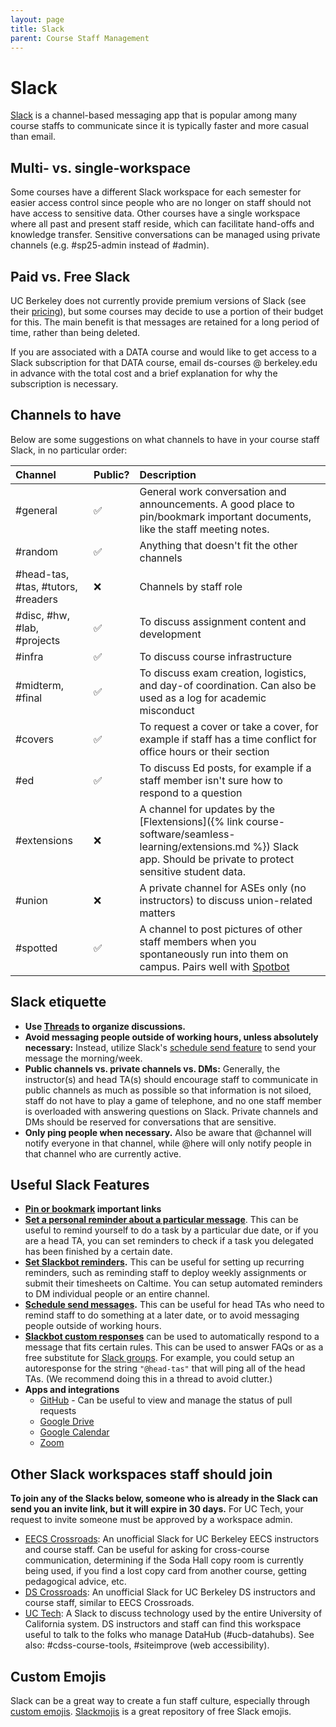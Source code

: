```yaml
---
layout: page
title: Slack
parent: Course Staff Management
---
```


# Slack

[Slack](https://slack.com/) is a channel-based messaging app that is popular among many course staffs
to communicate since it is typically faster and more casual than email.

## Multi- vs. single-workspace

Some courses have a different Slack workspace for each semester for easier access control
since people who are no longer on staff should not have access to sensitive data.
Other courses have a single workspace where all past and present staff reside, which can
facilitate hand-offs and knowledge transfer. Sensitive conversations can be managed using
private channels (e.g. #sp25-admin instead of #admin).

## Paid vs. Free Slack

UC Berkeley does not currently provide premium versions of Slack (see their [pricing](https://slack.com/pricing)),
but some courses may decide to use a portion of their budget for this.
The main benefit is that messages are retained for a long period of time, rather than being deleted.

If you are associated with a DATA course and would like to get access to a Slack subscription for that DATA course, email ds-courses @ berkeley.edu in advance with the total cost and a brief explanation for why the subscription is necessary. 

<!-- TODO how to get a paid slack -->

## Channels to have

Below are some suggestions on what channels to have in your course staff Slack, in no particular order:

| Channel | Public? | Description |
| :--- | :--- | :--- |
| #general | ✅ | General work conversation and announcements. A good place to pin/bookmark important documents, like the staff meeting notes. |
| #random | ✅ | Anything that doesn't fit the other channels |
| #head-tas, #tas, #tutors, #readers | ❌ | Channels by staff role |
| #disc, #hw, #lab, #projects | ✅ | To discuss assignment content and development |
| #infra | ✅ | To discuss course infrastructure |
| #midterm, #final | ✅ | To discuss exam creation, logistics, and day-of coordination. Can also be used as a log for academic misconduct |
| #covers | ✅ | To request a cover or take a cover, for example if staff has a time conflict for office hours or their section |
| #ed | ✅ | To discuss Ed posts, for example if a staff member isn't sure how to respond to a question |
| #extensions | ❌ | A channel for updates by the [Flextensions]({% link course-software/seamless-learning/extensions.md %}) Slack app. Should be private to protect sensitive student data. |
| #union | ❌ | A private channel for ASEs only (no instructors) to discuss union-related matters |
| #spotted | ✅ | A channel to post pictures of other staff members when you spontaneously run into them on campus. Pairs well with [Spotbot](https://github.com/LarynQi/spot-bot) |

## Slack etiquette

- **Use [Threads](https://slack.com/help/articles/115000769927-Use-threads-to-organize-discussions-) to organize discussions.**
- **Avoid messaging people outside of working hours, unless absolutely necessary:** Instead, utilize Slack's [schedule send feature](#useful-slack-features) to send your message the morning/week.
- **Public channels vs. private channels vs. DMs:** Generally, the instructor(s) and head TA(s) should encourage staff to communicate in public channels as much as possible so that information is not siloed, staff do not have to play a game of telephone, and no one staff member is overloaded with answering questions on Slack. Private channels and DMs should be reserved for conversations that are sensitive.
- **Only ping people when necessary.** Also be aware that @channel will notify everyone in that channel, while @here will only notify people in that channel who are currently active.

## Useful Slack Features

- **[Pin or bookmark](https://slack.com/help/articles/32562841868307-Add-and-manage-tabs-in-channels-and-direct-messages) important links**
- **[Set a personal reminder about a particular message](https://slack.com/help/articles/208423427-Set-a-reminder#h_01J8FMHE6ASNXBQ189T8DMF602)**. This can be useful to remind yourself to do a task by a particular due date, or if you are a head TA, you can set reminders to check if a task you delegated has been finished by a certain date.
- **[Set Slackbot reminders](https://slack.com/resources/using-slack/how-to-use-reminders-in-slack).** This can be useful for setting up recurring reminders, such as reminding staff to deploy weekly assignments or submit their timesheets on Caltime. You can setup automated reminders to DM individual people or an entire channel.
- **[Schedule send messages](https://slack.com/help/articles/201457107-Send-and-read-messages#send-or-schedule-messages).** This can be useful for head TAs who need to remind staff to do something at a later date, or to avoid messaging people outside of working hours.
- **[Slackbot custom responses](https://slack.com/resources/using-slack/a-guide-to-slackbot-custom-responses)** can be used to automatically respond to a message that fits certain rules. This can be used to answer FAQs or as a free substitute for [Slack groups](https://slack.com/help/articles/212906697-Create-a-user-group). For example, you could setup an autoresponse for the string `"@head-tas"` that will ping all of the head TAs. (We recommend doing this in a thread to avoid clutter.)
- **Apps and integrations**
    - [GitHub](https://slack.com/marketplace/A01BP7R4KNY-github) - Can be useful to view and manage the status of pull requests
    - [Google Drive](https://slack.com/marketplace/A6NL8MJ6Q)
    - [Google Calendar](https://slack.com/marketplace/ADZ494LHY)
    - [Zoom](https://slack.com/marketplace/A5GE9BMQC)

## Other Slack workspaces staff should join

**To join any of the Slacks below, someone who is already in the Slack can send you an invite link, but it will expire in 30 days.** For UC Tech, your request to invite someone must be approved by a workspace admin.

- [EECS Crossroads](https://cs-crossroads.slack.com): An unofficial Slack for UC Berkeley EECS instructors and course staff. Can be useful for asking for cross-course communication, determining if the Soda Hall copy room is currently being used, if you find a lost copy card from another course, getting pedagogical advice, etc.
- [DS Crossroads](https://dscrossroads.slack.com): An unofficial Slack for UC Berkeley DS instructors and course staff, similar to EECS Crossroads.
- [UC Tech](https://uctech.slack.com): A Slack to discuss technology used by the entire University of California system. DS instructors and staff can find this workspace useful to talk to the folks who manage DataHub (#ucb-datahubs). See also: #cdss-course-tools, #siteimprove (web accessibility).

## Custom Emojis

Slack can be a great way to create a fun staff culture, especially through [custom emojis](https://slack.com/help/articles/206870177-Add-custom-emoji-and-aliases-to-your-workspace). [Slackmojis](https://slackmojis.com/) is a great repository of free Slack emojis.

<!-- TODO transfer relevant parts of: https://github.com/61c-teach/161c-logistics-guides/blob/main/slack.md -->

<!-- TODO joking things about slack -->
